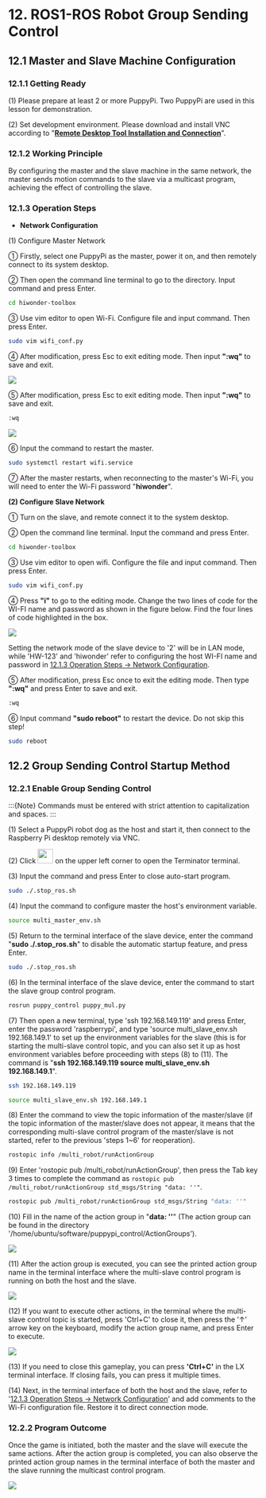 # 12. ROS1-ROS Robot Group Sending Control

## 12.1 Master and Slave Machine Configuration

### 12.1.1 Getting Ready

(1)  Please prepare at least 2 or more PuppyPi. Two PuppyPi are used in this lesson for demonstration.

(2) Set development environment. Please download and install VNC according to "[**Remote Desktop Tool Installation and Connection**](https://docs.hiwonder.com/projects/PuppyPi/en/latest/docs/8_remote_tool.html)". 

### 12.1.2 Working Principle

By configuring the master and the slave machine in the same network, the master sends motion commands to the slave via a multicast program, achieving the effect of controlling the slave.

<p id="anchor_12_1_3"></p>

### 12.1.3 Operation Steps

* **Network Configuration**

(1) Configure Master Network

① Firstly, select one PuppyPi as the master, power it on, and then remotely connect to its system desktop.

② Then open the command line terminal to go to the directory. Input command  and press Enter.

```bash
cd hiwonder-toolbox
```

③ Use vim editor to open Wi-Fi. Configure file and input command. Then press Enter.

```bash
sudo vim wifi_conf.py
```

④ After modification, press Esc to exit editing mode. Then input **":wq"** to save and exit.

<img src="../_static/media/chapter_18/section_1//image5.png" class="common_img" />

⑤ After modification, press Esc to exit editing mode. Then input **":wq"** to save and exit.

```bash
:wq
```

<img src="../_static/media/chapter_18/section_1//image6.png" class="common_img" />

⑥ Input the command to restart the master.

```bash
sudo systemctl restart wifi.service
```

⑦ After the master restarts, when reconnecting to the master's Wi-Fi, you will need to enter the Wi-Fi password "**hiwonder**".

**(2) Configure Slave Network**

① Turn on the slave, and remote connect it to the system desktop.

② Open the command line terminal. Input the command and press Enter.

```bash
cd hiwonder-toolbox
```

③ Use vim editor to open wifi. Configure the file and input command. Then press Enter.

```bash
sudo vim wifi_conf.py
```

④ Press **"i"** to go to the editing mode. Change the two lines of code for the WI-FI name and password as shown in the figure below. Find the four lines of code highlighted in the box.

<img src="../_static/media/chapter_18/section_1//image8.png" class="common_img" />

Setting the network mode of the slave device to '2' will be in LAN mode, while 'HW-123' and 'hiwonder' refer to configuring the host WI-FI name and password in [12.1.3 Operation Steps -> Network Configuration](#anchor_12_1_3).

⑤ After modification, press Esc once to exit the editing mode. Then type **":wq"** and press Enter to save and exit.

```bash
:wq
```

⑥ Input command **"sudo reboot"** to restart the device. Do not skip this step!

```bash
sudo reboot
```

## 12.2 Group Sending Control Startup Method

### 12.2.1 Enable Group Sending Control

:::{Note}
Commands must be entered with strict attention to capitalization and 
spaces.
:::

(1) Select a PuppyPi robot dog as the host and start it, then connect to the Raspberry Pi desktop remotely via VNC.

(2) Click <img src="../_static/media/chapter_18/section_2//image3.png" style="width:0.32292in;height:0.30208in" /> on the upper left corner to open the Terminator terminal.

(3) Input the command and press Enter to close auto-start program.

```bash
sudo ./.stop_ros.sh
```

(4) Input the  command  to configure master the host's environment variable.

```bash
source multi_master_env.sh
```

(5) Return to the terminal interface of the slave device, enter the command "**sudo ./.stop_ros.sh**" to disable the automatic startup feature, and press Enter.

```bash
sudo ./.stop_ros.sh
```

(6) In the terminal interface of the slave device, enter the command  to start the slave group control program.

```bash
rosrun puppy_control puppy_mul.py
```

(7) Then open a new terminal, type 'ssh 192.168.149.119' and press Enter, enter the password 'raspberrypi', and type 'source multi_slave_env.sh 192.168.149.1' to set up the environment variables for the slave (this is for starting the multi-slave control topic, and you can also set it up as host environment variables before proceeding with steps (8) to (11). The command is "**ssh 192.168.149.119 source multi_slave_env.sh 192.168.149.1**".

```bash
ssh 192.168.149.119
```

```bash
source multi_slave_env.sh 192.168.149.1
```

(8) Enter the command  to view the topic information of the master/slave (if the topic information of the master/slave does not appear, it means that the corresponding multi-slave control program of the master/slave is not started, refer to the previous 'steps 1~6' for reoperation).

```bash
rostopic info /multi_robot/runActionGroup
```

(9) Enter 'rostopic pub /multi_robot/runActionGroup', then press the Tab key 3 times to complete the command as `rostopic pub /multi_robot/runActionGroup std_msgs/String "data: ''"`.

```bash
rostopic pub /multi_robot/runActionGroup std_msgs/String "data: ''"
```

(10) Fill in the name of the action group in "**data: ''**" (The action group can be found in the directory '/home/ubuntu/software/puppypi_control/ActionGroups').

<img src="../_static/media/chapter_18/section_2//image13.png" class="common_img" />

(11) After the action group is executed, you can see the printed action group name in the terminal interface where the multi-slave control program is running on both the host and the slave.

<img class="common_img" src="../_static/media/chapter_18/section_2//image14.jpeg"  />

(12) If you want to execute other actions, in the terminal where the multi-slave control topic is started, press 'Ctrl+C' to close it, then press the '↑' arrow key on the keyboard, modify the action group name, and press Enter to execute.

<img src="../_static/media/chapter_18/section_2//image15.png" class="common_img" />

(13)  If you need to close this gameplay, you can press **'Ctrl+C'** in the LX terminal interface. If closing fails, you can press it multiple times.

(14) Next, in the terminal interface of both the host and the slave, refer to '[12.1.3 Operation Steps -> Network Configuration](#anchor_12_1_3)' and add comments to the Wi-Fi configuration file. Restore it to direct connection mode.

### 12.2.2 Program Outcome

Once the game is initiated, both the master and the slave will execute the same actions. After the action group is completed, you can also observe the printed action group names in the terminal interface of both the master and the slave running the multicast control program.

<img class="common_img" src="../_static/media/chapter_18/section_2//image16.jpeg"  />